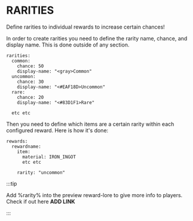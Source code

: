 # RARITIES
Define rarities to individual rewards to increase certain chances! 

In order to create rarities you need to define the rarity name, chance, and display name. This is done outside of any section.

```
rarities:
  common:
    chance: 50
    display-name: "<gray>Common"
  uncommon:
    chance: 30
    display-name: "<#EAF18D>Uncommon"
  rare:
    chance: 20
    display-name: "<#83D1F1>Rare"

  etc etc
```
Then you need to define which items are a certain rarity within each configured reward. Here is how it's done:

```
rewards:
  rewardname:
    item:
      material: IRON_INGOT
      etc etc

    rarity: "uncommon"
```


:::tip

Add %rarity% into the preview reward-lore to give more info to players. Check if out here **ADD LINK**

:::

